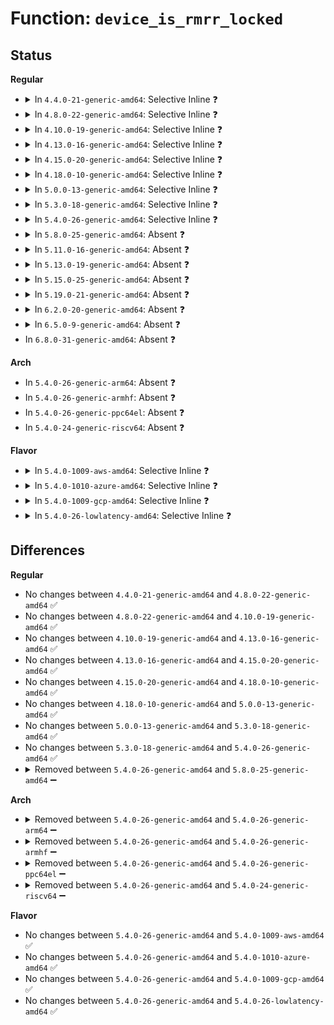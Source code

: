 # Function: <code>device_is_rmrr_locked</code>

## Status
<b>Regular</b>
<ul>
<li>
<details>
<summary>In <code>4.4.0-21-generic-amd64</code>: Selective Inline ❓</summary>

```c
bool device_is_rmrr_locked(struct device * dev)
```

```json
{
  "name": "device_is_rmrr_locked",
  "collision_type": "Unique Static",
  "inline_type": "Selective",
  "funcs": [
    {
      "addr": 18446744071584313328,
      "name": "device_is_rmrr_locked",
      "external": false,
      "loc": "drivers/iommu/intel-iommu.c:2713",
      "file": "drivers/iommu/intel-iommu.c",
      "inline": "not declared, inlined",
      "caller_inline": [],
      "caller_func": [
        "drivers/iommu/intel-iommu.c:iommu_should_identity_map",
        "drivers/iommu/intel-iommu.c:intel_iommu_attach_device"
      ]
    }
  ],
  "symbols": [
    {
      "addr": 18446744071584313328,
      "name": "device_is_rmrr_locked",
      "section": ".text",
      "bind": "STB_LOCAL",
      "size": 69
    }
  ]
}
```
</details>
</li>
<li>
<details>
<summary>In <code>4.8.0-22-generic-amd64</code>: Selective Inline ❓</summary>

```c
bool device_is_rmrr_locked(struct device * dev)
```

```json
{
  "name": "device_is_rmrr_locked",
  "collision_type": "Unique Static",
  "inline_type": "Selective",
  "funcs": [
    {
      "addr": 18446744071584658144,
      "name": "device_is_rmrr_locked",
      "external": false,
      "loc": "drivers/iommu/intel-iommu.c:2757",
      "file": "drivers/iommu/intel-iommu.c",
      "inline": "not declared, inlined",
      "caller_inline": [],
      "caller_func": [
        "drivers/iommu/intel-iommu.c:intel_iommu_attach_device",
        "drivers/iommu/intel-iommu.c:iommu_should_identity_map"
      ]
    }
  ],
  "symbols": [
    {
      "addr": 18446744071584658144,
      "name": "device_is_rmrr_locked",
      "section": ".text",
      "bind": "STB_LOCAL",
      "size": 78
    }
  ]
}
```
</details>
</li>
<li>
<details>
<summary>In <code>4.10.0-19-generic-amd64</code>: Selective Inline ❓</summary>

```c
bool device_is_rmrr_locked(struct device * dev)
```

```json
{
  "name": "device_is_rmrr_locked",
  "collision_type": "Unique Static",
  "inline_type": "Selective",
  "funcs": [
    {
      "addr": 18446744071584844336,
      "name": "device_is_rmrr_locked",
      "external": false,
      "loc": "drivers/iommu/intel-iommu.c:2834",
      "file": "drivers/iommu/intel-iommu.c",
      "inline": "not declared, inlined",
      "caller_inline": [],
      "caller_func": [
        "drivers/iommu/intel-iommu.c:intel_iommu_attach_device",
        "drivers/iommu/intel-iommu.c:iommu_should_identity_map"
      ]
    }
  ],
  "symbols": [
    {
      "addr": 18446744071584844336,
      "name": "device_is_rmrr_locked",
      "section": ".text",
      "bind": "STB_LOCAL",
      "size": 78
    }
  ]
}
```
</details>
</li>
<li>
<details>
<summary>In <code>4.13.0-16-generic-amd64</code>: Selective Inline ❓</summary>

```c
bool device_is_rmrr_locked(struct device * dev)
```

```json
{
  "name": "device_is_rmrr_locked",
  "collision_type": "Unique Static",
  "inline_type": "Selective",
  "funcs": [
    {
      "addr": 18446744071584935040,
      "name": "device_is_rmrr_locked",
      "external": false,
      "loc": "drivers/iommu/intel-iommu.c:2842",
      "file": "drivers/iommu/intel-iommu.c",
      "inline": "not declared, inlined",
      "caller_inline": [],
      "caller_func": [
        "drivers/iommu/intel-iommu.c:intel_iommu_attach_device",
        "drivers/iommu/intel-iommu.c:iommu_should_identity_map"
      ]
    }
  ],
  "symbols": [
    {
      "addr": 18446744071584935040,
      "name": "device_is_rmrr_locked",
      "section": ".text",
      "bind": "STB_LOCAL",
      "size": 79
    }
  ]
}
```
</details>
</li>
<li>
<details>
<summary>In <code>4.15.0-20-generic-amd64</code>: Selective Inline ❓</summary>

```c
bool device_is_rmrr_locked(struct device * dev)
```

```json
{
  "name": "device_is_rmrr_locked",
  "collision_type": "Unique Static",
  "inline_type": "Selective",
  "funcs": [
    {
      "addr": 18446744071585356272,
      "name": "device_is_rmrr_locked",
      "external": false,
      "loc": "drivers/iommu/intel-iommu.c:2866",
      "file": "drivers/iommu/intel-iommu.c",
      "inline": "not declared, inlined",
      "caller_inline": [],
      "caller_func": [
        "drivers/iommu/intel-iommu.c:intel_iommu_attach_device",
        "drivers/iommu/intel-iommu.c:iommu_should_identity_map"
      ]
    }
  ],
  "symbols": [
    {
      "addr": 18446744071585356272,
      "name": "device_is_rmrr_locked",
      "section": ".text",
      "bind": "STB_LOCAL",
      "size": 79
    }
  ]
}
```
</details>
</li>
<li>
<details>
<summary>In <code>4.18.0-10-generic-amd64</code>: Selective Inline ❓</summary>

```c
bool device_is_rmrr_locked(struct device * dev)
```

```json
{
  "name": "device_is_rmrr_locked",
  "collision_type": "Unique Static",
  "inline_type": "Selective",
  "funcs": [
    {
      "addr": 18446744071585599632,
      "name": "device_is_rmrr_locked",
      "external": false,
      "loc": "drivers/iommu/intel-iommu.c:2922",
      "file": "drivers/iommu/intel-iommu.c",
      "inline": "not declared, inlined",
      "caller_inline": [],
      "caller_func": [
        "drivers/iommu/intel-iommu.c:intel_iommu_attach_device",
        "drivers/iommu/intel-iommu.c:iommu_should_identity_map"
      ]
    }
  ],
  "symbols": [
    {
      "addr": 18446744071585599632,
      "name": "device_is_rmrr_locked",
      "section": ".text",
      "bind": "STB_LOCAL",
      "size": 79
    }
  ]
}
```
</details>
</li>
<li>
<details>
<summary>In <code>5.0.0-13-generic-amd64</code>: Selective Inline ❓</summary>

```c
bool device_is_rmrr_locked(struct device * dev)
```

```json
{
  "name": "device_is_rmrr_locked",
  "collision_type": "Unique Static",
  "inline_type": "Selective",
  "funcs": [
    {
      "addr": 18446744071585722336,
      "name": "device_is_rmrr_locked",
      "external": false,
      "loc": "drivers/iommu/intel-iommu.c:2919",
      "file": "drivers/iommu/intel-iommu.c",
      "inline": "not declared, inlined",
      "caller_inline": [],
      "caller_func": [
        "drivers/iommu/intel-iommu.c:intel_iommu_attach_device",
        "drivers/iommu/intel-iommu.c:iommu_should_identity_map"
      ]
    }
  ],
  "symbols": [
    {
      "addr": 18446744071585722336,
      "name": "device_is_rmrr_locked",
      "section": ".text",
      "bind": "STB_LOCAL",
      "size": 68
    }
  ]
}
```
</details>
</li>
<li>
<details>
<summary>In <code>5.3.0-18-generic-amd64</code>: Selective Inline ❓</summary>

```c
bool device_is_rmrr_locked(struct device * dev)
```

```json
{
  "name": "device_is_rmrr_locked",
  "collision_type": "Unique Static",
  "inline_type": "Selective",
  "funcs": [
    {
      "addr": 18446744071585949888,
      "name": "device_is_rmrr_locked",
      "external": false,
      "loc": "drivers/iommu/intel-iommu.c:2879",
      "file": "drivers/iommu/intel-iommu.c",
      "inline": "not declared, inlined",
      "caller_inline": [],
      "caller_func": [
        "drivers/iommu/intel-iommu.c:intel_iommu_attach_device",
        "drivers/iommu/intel-iommu.c:init_dmars",
        "drivers/iommu/intel-iommu.c:device_def_domain_type"
      ]
    }
  ],
  "symbols": [
    {
      "addr": 18446744071585949888,
      "name": "device_is_rmrr_locked",
      "section": ".text",
      "bind": "STB_LOCAL",
      "size": 65
    }
  ]
}
```
</details>
</li>
<li>
<details>
<summary>In <code>5.4.0-26-generic-amd64</code>: Selective Inline ❓</summary>

```c
bool device_is_rmrr_locked(struct device * dev)
```

```json
{
  "name": "device_is_rmrr_locked",
  "collision_type": "Unique Static",
  "inline_type": "Selective",
  "funcs": [
    {
      "addr": 18446744071586093104,
      "name": "device_is_rmrr_locked",
      "external": false,
      "loc": "drivers/iommu/intel-iommu.c:2890",
      "file": "drivers/iommu/intel-iommu.c",
      "inline": "not declared, inlined",
      "caller_inline": [],
      "caller_func": [
        "drivers/iommu/intel-iommu.c:intel_iommu_attach_device",
        "drivers/iommu/intel-iommu.c:init_dmars",
        "drivers/iommu/intel-iommu.c:device_def_domain_type"
      ]
    }
  ],
  "symbols": [
    {
      "addr": 18446744071586093104,
      "name": "device_is_rmrr_locked",
      "section": ".text",
      "bind": "STB_LOCAL",
      "size": 65
    }
  ]
}
```
</details>
</li>
<li>
<details>
<summary>In <code>5.8.0-25-generic-amd64</code>: Absent ❓</summary>

```json
{
  "name": "device_is_rmrr_locked",
  "collision_type": "Unique Static",
  "inline_type": "Full",
  "funcs": [
    {
      "addr": 18446744071586863513,
      "name": "device_is_rmrr_locked",
      "external": false,
      "loc": "drivers/iommu/intel/iommu.c:2807",
      "file": "drivers/iommu/intel/iommu.c",
      "inline": "not declared, inlined",
      "caller_inline": [
        "drivers/iommu/intel/iommu.c:intel_iommu_attach_device"
      ],
      "caller_func": []
    }
  ],
  "symbols": []
}
```
</details>
</li>
<li>
<details>
<summary>In <code>5.11.0-16-generic-amd64</code>: Absent ❓</summary>

```json
{
  "name": "device_is_rmrr_locked",
  "collision_type": "Unique Static",
  "inline_type": "Full",
  "funcs": [
    {
      "addr": 18446744071586917938,
      "name": "device_is_rmrr_locked",
      "external": false,
      "loc": "drivers/iommu/intel/iommu.c:2828",
      "file": "drivers/iommu/intel/iommu.c",
      "inline": "not declared, inlined",
      "caller_inline": [
        "drivers/iommu/intel/iommu.c:intel_iommu_attach_device"
      ],
      "caller_func": []
    }
  ],
  "symbols": []
}
```
</details>
</li>
<li>
<details>
<summary>In <code>5.13.0-19-generic-amd64</code>: Absent ❓</summary>

```json
{
  "name": "device_is_rmrr_locked",
  "collision_type": "Unique Static",
  "inline_type": "Full",
  "funcs": [
    {
      "addr": 18446744071586798882,
      "name": "device_is_rmrr_locked",
      "external": false,
      "loc": "drivers/iommu/intel/iommu.c:2868",
      "file": "drivers/iommu/intel/iommu.c",
      "inline": "not declared, inlined",
      "caller_inline": [
        "drivers/iommu/intel/iommu.c:intel_iommu_attach_device"
      ],
      "caller_func": []
    }
  ],
  "symbols": []
}
```
</details>
</li>
<li>
<details>
<summary>In <code>5.15.0-25-generic-amd64</code>: Absent ❓</summary>

```json
{
  "name": "device_is_rmrr_locked",
  "collision_type": "Unique Static",
  "inline_type": "Full",
  "funcs": [
    {
      "addr": 18446744071587355634,
      "name": "device_is_rmrr_locked",
      "external": false,
      "loc": "drivers/iommu/intel/iommu.c:2858",
      "file": "drivers/iommu/intel/iommu.c",
      "inline": "not declared, inlined",
      "caller_inline": [
        "drivers/iommu/intel/iommu.c:intel_iommu_attach_device"
      ],
      "caller_func": []
    }
  ],
  "symbols": []
}
```
</details>
</li>
<li>
<details>
<summary>In <code>5.19.0-21-generic-amd64</code>: Absent ❓</summary>

```json
{
  "name": "device_is_rmrr_locked",
  "collision_type": "Unique Static",
  "inline_type": "Full",
  "funcs": [
    {
      "addr": 18446744071588665732,
      "name": "device_is_rmrr_locked",
      "external": false,
      "loc": "drivers/iommu/intel/iommu.c:2638",
      "file": "drivers/iommu/intel/iommu.c",
      "inline": "not declared, inlined",
      "caller_inline": [
        "drivers/iommu/intel/iommu.c:intel_iommu_attach_device"
      ],
      "caller_func": []
    }
  ],
  "symbols": []
}
```
</details>
</li>
<li>
<details>
<summary>In <code>6.2.0-20-generic-amd64</code>: Absent ❓</summary>

```json
{
  "name": "device_is_rmrr_locked",
  "collision_type": "Unique Static",
  "inline_type": "Full",
  "funcs": [
    {
      "addr": 18446744071590138634,
      "name": "device_is_rmrr_locked",
      "external": false,
      "loc": "drivers/iommu/intel/iommu.c:2564",
      "file": "drivers/iommu/intel/iommu.c",
      "inline": "not declared, inlined",
      "caller_inline": [
        "drivers/iommu/intel/iommu.c:intel_iommu_attach_device"
      ],
      "caller_func": []
    }
  ],
  "symbols": []
}
```
</details>
</li>
<li>
<details>
<summary>In <code>6.5.0-9-generic-amd64</code>: Absent ❓</summary>

```json
{
  "name": "device_is_rmrr_locked",
  "collision_type": "Unique Static",
  "inline_type": "Full",
  "funcs": [
    {
      "addr": 18446744071590452602,
      "name": "device_is_rmrr_locked",
      "external": false,
      "loc": "drivers/iommu/intel/iommu.c:2528",
      "file": "drivers/iommu/intel/iommu.c",
      "inline": "not declared, inlined",
      "caller_inline": [
        "drivers/iommu/intel/iommu.c:intel_iommu_attach_device"
      ],
      "caller_func": []
    }
  ],
  "symbols": []
}
```
</details>
</li>
<li>
In <code>6.8.0-31-generic-amd64</code>: Absent ❓
</li>
</ul>
<b>Arch</b>
<ul>
<li>
In <code>5.4.0-26-generic-arm64</code>: Absent ❓
</li>
<li>
In <code>5.4.0-26-generic-armhf</code>: Absent ❓
</li>
<li>
In <code>5.4.0-26-generic-ppc64el</code>: Absent ❓
</li>
<li>
In <code>5.4.0-24-generic-riscv64</code>: Absent ❓
</li>
</ul>
<b>Flavor</b>
<ul>
<li>
<details>
<summary>In <code>5.4.0-1009-aws-amd64</code>: Selective Inline ❓</summary>

```c
bool device_is_rmrr_locked(struct device * dev)
```

```json
{
  "name": "device_is_rmrr_locked",
  "collision_type": "Unique Static",
  "inline_type": "Selective",
  "funcs": [
    {
      "addr": 18446744071585854224,
      "name": "device_is_rmrr_locked",
      "external": false,
      "loc": "drivers/iommu/intel-iommu.c:2890",
      "file": "drivers/iommu/intel-iommu.c",
      "inline": "not declared, inlined",
      "caller_inline": [],
      "caller_func": [
        "drivers/iommu/intel-iommu.c:intel_iommu_attach_device",
        "drivers/iommu/intel-iommu.c:init_dmars",
        "drivers/iommu/intel-iommu.c:device_def_domain_type"
      ]
    }
  ],
  "symbols": [
    {
      "addr": 18446744071585854224,
      "name": "device_is_rmrr_locked",
      "section": ".text",
      "bind": "STB_LOCAL",
      "size": 65
    }
  ]
}
```
</details>
</li>
<li>
<details>
<summary>In <code>5.4.0-1010-azure-amd64</code>: Selective Inline ❓</summary>

```c
bool device_is_rmrr_locked(struct device * dev)
```

```json
{
  "name": "device_is_rmrr_locked",
  "collision_type": "Unique Static",
  "inline_type": "Selective",
  "funcs": [
    {
      "addr": 18446744071585713248,
      "name": "device_is_rmrr_locked",
      "external": false,
      "loc": "drivers/iommu/intel-iommu.c:2890",
      "file": "drivers/iommu/intel-iommu.c",
      "inline": "not declared, inlined",
      "caller_inline": [],
      "caller_func": [
        "drivers/iommu/intel-iommu.c:intel_iommu_attach_device",
        "drivers/iommu/intel-iommu.c:init_dmars",
        "drivers/iommu/intel-iommu.c:device_def_domain_type"
      ]
    }
  ],
  "symbols": [
    {
      "addr": 18446744071585713248,
      "name": "device_is_rmrr_locked",
      "section": ".text",
      "bind": "STB_LOCAL",
      "size": 65
    }
  ]
}
```
</details>
</li>
<li>
<details>
<summary>In <code>5.4.0-1009-gcp-amd64</code>: Selective Inline ❓</summary>

```c
bool device_is_rmrr_locked(struct device * dev)
```

```json
{
  "name": "device_is_rmrr_locked",
  "collision_type": "Unique Static",
  "inline_type": "Selective",
  "funcs": [
    {
      "addr": 18446744071586043120,
      "name": "device_is_rmrr_locked",
      "external": false,
      "loc": "drivers/iommu/intel-iommu.c:2890",
      "file": "drivers/iommu/intel-iommu.c",
      "inline": "not declared, inlined",
      "caller_inline": [],
      "caller_func": [
        "drivers/iommu/intel-iommu.c:intel_iommu_attach_device",
        "drivers/iommu/intel-iommu.c:init_dmars",
        "drivers/iommu/intel-iommu.c:device_def_domain_type"
      ]
    }
  ],
  "symbols": [
    {
      "addr": 18446744071586043120,
      "name": "device_is_rmrr_locked",
      "section": ".text",
      "bind": "STB_LOCAL",
      "size": 65
    }
  ]
}
```
</details>
</li>
<li>
<details>
<summary>In <code>5.4.0-26-lowlatency-amd64</code>: Selective Inline ❓</summary>

```c
bool device_is_rmrr_locked(struct device * dev)
```

```json
{
  "name": "device_is_rmrr_locked",
  "collision_type": "Unique Static",
  "inline_type": "Selective",
  "funcs": [
    {
      "addr": 18446744071586151952,
      "name": "device_is_rmrr_locked",
      "external": false,
      "loc": "drivers/iommu/intel-iommu.c:2890",
      "file": "drivers/iommu/intel-iommu.c",
      "inline": "not declared, inlined",
      "caller_inline": [],
      "caller_func": [
        "drivers/iommu/intel-iommu.c:intel_iommu_attach_device",
        "drivers/iommu/intel-iommu.c:init_dmars",
        "drivers/iommu/intel-iommu.c:device_def_domain_type"
      ]
    }
  ],
  "symbols": [
    {
      "addr": 18446744071586151952,
      "name": "device_is_rmrr_locked",
      "section": ".text",
      "bind": "STB_LOCAL",
      "size": 65
    }
  ]
}
```
</details>
</li>
</ul>

## Differences
<b>Regular</b>
<ul>
<li>
No changes between <code>4.4.0-21-generic-amd64</code> and <code>4.8.0-22-generic-amd64</code> ✅
</li>
<li>
No changes between <code>4.8.0-22-generic-amd64</code> and <code>4.10.0-19-generic-amd64</code> ✅
</li>
<li>
No changes between <code>4.10.0-19-generic-amd64</code> and <code>4.13.0-16-generic-amd64</code> ✅
</li>
<li>
No changes between <code>4.13.0-16-generic-amd64</code> and <code>4.15.0-20-generic-amd64</code> ✅
</li>
<li>
No changes between <code>4.15.0-20-generic-amd64</code> and <code>4.18.0-10-generic-amd64</code> ✅
</li>
<li>
No changes between <code>4.18.0-10-generic-amd64</code> and <code>5.0.0-13-generic-amd64</code> ✅
</li>
<li>
No changes between <code>5.0.0-13-generic-amd64</code> and <code>5.3.0-18-generic-amd64</code> ✅
</li>
<li>
No changes between <code>5.3.0-18-generic-amd64</code> and <code>5.4.0-26-generic-amd64</code> ✅
</li>
<li>
<details>
<summary>Removed between <code>5.4.0-26-generic-amd64</code> and <code>5.8.0-25-generic-amd64</code> ➖</summary>

```c
bool device_is_rmrr_locked(struct device * dev)
```
</details>
</li>
</ul>
<b>Arch</b>
<ul>
<li>
<details>
<summary>Removed between <code>5.4.0-26-generic-amd64</code> and <code>5.4.0-26-generic-arm64</code> ➖</summary>

```c
bool device_is_rmrr_locked(struct device * dev)
```
</details>
</li>
<li>
<details>
<summary>Removed between <code>5.4.0-26-generic-amd64</code> and <code>5.4.0-26-generic-armhf</code> ➖</summary>

```c
bool device_is_rmrr_locked(struct device * dev)
```
</details>
</li>
<li>
<details>
<summary>Removed between <code>5.4.0-26-generic-amd64</code> and <code>5.4.0-26-generic-ppc64el</code> ➖</summary>

```c
bool device_is_rmrr_locked(struct device * dev)
```
</details>
</li>
<li>
<details>
<summary>Removed between <code>5.4.0-26-generic-amd64</code> and <code>5.4.0-24-generic-riscv64</code> ➖</summary>

```c
bool device_is_rmrr_locked(struct device * dev)
```
</details>
</li>
</ul>
<b>Flavor</b>
<ul>
<li>
No changes between <code>5.4.0-26-generic-amd64</code> and <code>5.4.0-1009-aws-amd64</code> ✅
</li>
<li>
No changes between <code>5.4.0-26-generic-amd64</code> and <code>5.4.0-1010-azure-amd64</code> ✅
</li>
<li>
No changes between <code>5.4.0-26-generic-amd64</code> and <code>5.4.0-1009-gcp-amd64</code> ✅
</li>
<li>
No changes between <code>5.4.0-26-generic-amd64</code> and <code>5.4.0-26-lowlatency-amd64</code> ✅
</li>
</ul>
